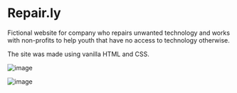 # Repair.ly
Fictional website for company who repairs unwanted technology and works with non-profits to help youth that have no access to technology otherwise.

The site was made using vanilla HTML and CSS.

![image](https://user-images.githubusercontent.com/76694402/128173415-8d436266-73fa-4b38-aaec-b032724d18e8.png)

![image](https://user-images.githubusercontent.com/76694402/128178450-606bc154-3e0c-4caa-9787-19e498f06c47.png)


